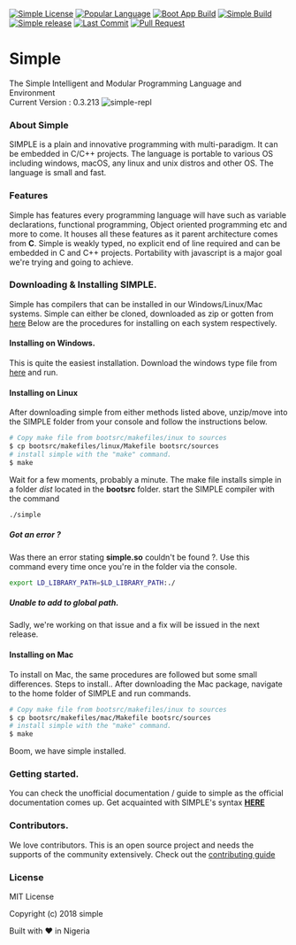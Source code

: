 [![Simple License](https://img.shields.io/github/license/simple-lang/simple.svg)](https://github.com/simple-lang/simple/blob/master/LICENSE)
[![Popular Language](https://img.shields.io/github/languages/top/simple-lang/simple.svg)](https://github.com/simple-lang/simple/search?l=c)
[![Boot App Build](https://img.shields.io/badge/bootapp--build-passed-brightgreen.svg)](https://github.com/simple-lang/simple/tree/master/bootsrc/) 
[![Simple Build](https://img.shields.io/badge/build-passing-brightgreen.svg)](https://github.com/simple-lang/simple/) 
[![Simple release](https://img.shields.io/github/release/simple-lang/simple/all.svg)](https://github.com/simple-lang/simple/releases/)
[![Last Commit](https://img.shields.io/github/last-commit/simple-lang/simple.svg)](https://github.com/simple-lang/simple/commits/master)
[![Pull Request](https://img.shields.io/github/issues-pr-closed/simple-lang/simple.svg)](https://github.com/simple-lang/simple/issues?q=is%3Apr+is%3Aclosed)
# Simple

The Simple Intelligent and Modular Programming Language and Environment</br>
Current Version : 0.3.213
![simple-repl](https://i.imgur.com/qx5bbc3.png)

### About Simple
SIMPLE is a plain and innovative programming with multi-paradigm. It can be embedded in C/C++ projects. The language is portable to various OS including windows, macOS, any linux and unix distros and other OS. The language is small and fast.

### Features
Simple has features every programming language will have such as variable declarations, functional programming, Object oriented programming etc and more to come. It houses all these features as it parent architecture comes from **C**. Simple is weakly typed, no explicit end of line required and can be embedded in C and C++ projects. Portability with javascript is a major goal we're trying and going to achieve.

### Downloading & Installing SIMPLE.
Simple has compilers that can be installed in our Windows/Linux/Mac systems. Simple can either be cloned, downloaded as zip or gotten from [here](https://simple-lang.sourceforge.io/)
Below are the procedures for installing on each system respectively.

#### Installing on Windows.
This is quite the easiest installation. Download the windows type file from [here](https://simple-lang.sourceforge.io/) and run.

#### Installing on Linux 
After downloading simple from either methods listed above, unzip/move into the SIMPLE folder from your console and follow the instructions below.
```sh
# Copy make file from bootsrc/makefiles/inux to sources
$ cp bootsrc/makefiles/linux/Makefile bootsrc/sources
# install simple with the "make" command.
$ make
```
Wait for a few moments, probably a minute. The make file installs simple in a folder *dist* located in the **bootsrc** folder. start the SIMPLE compiler with the command 
```sh
./simple
```
##### Got an error ?
Was there an error stating **simple.so** couldn't be found ?. Use this command every time once you're in the folder via the console.
```sh
export LD_LIBRARY_PATH=$LD_LIBRARY_PATH:./
```
##### Unable to add to global path.
Sadly, we're working on that issue and a fix will be issued in the next release.

#### Installing on Mac
To install on Mac, the same procedures are followed but some small differences. Steps to install..
After downloading the Mac package, navigate to the home folder of SIMPLE and run commands.
```sh
# Copy make file from bootsrc/makefiles/inux to sources
$ cp bootsrc/makefiles/mac/Makefile bootsrc/sources
# install simple with the "make" command.
$ make
```
Boom, we have simple installed.

### Getting started.
You can check the unofficial documentation / guide to simple as the official documentation comes up. Get acquainted with SIMPLE's syntax [**HERE**](https://github.com/simple-lang/simple/blob/master/doc/Simple-Mini-Tutorial-v1.0)
### Contributors.
We love contributors. This is an open source project and needs the supports of the community extensively. Check out the [contributing guide](/CONTRIBUTORS.MD)
### License
MIT License 

Copyright (c) 2018 simple

 Built with :heart: in Nigeria
